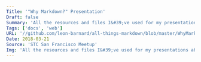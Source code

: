 ```yaml
---
Title: '"Why Markdown?" Presentation'
Draft: false
Summary: 'All the resources and files I&#39;ve used for my presentations about Markdown - leon-barnard/all-things-markdown'
Tags: ['docs', 'web']
URL: '//github.com/leon-barnard/all-things-markdown/blob/master/WhyMarkdown-STC.pdf'
Date: 2018-03-21
Source: 'STC San Francisco Meetup'
Img: 'All the resources and files I&#39;ve used for my presentations about Markdown - leon-barnard/all-things-markdown'
---
```

